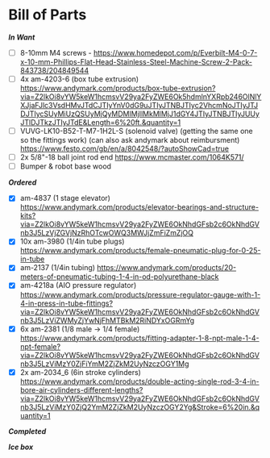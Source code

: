 # Bill of Parts

***In Want***

- [ ] 8-10mm M4 screws - https://www.homedepot.com/p/Everbilt-M4-0-7-x-10-mm-Phillips-Flat-Head-Stainless-Steel-Machine-Screw-2-Pack-843738/204849544
- [ ] 4x am-4203-6 (box tube extrusion) https://www.andymark.com/products/box-tube-extrusion?via=Z2lkOi8vYW5keW1hcmsvV29ya2FyZWE6Ok5hdmlnYXRpb246OlNlYXJjaFJlc3VsdHMvJTdCJTIyYnV0dG9uJTIyJTNBJTIyc2VhcmNoJTIyJTJDJTIycSUyMiUzQSUyMjQyMDMlMjIlMkMlMjJ1dGY4JTIyJTNBJTIyJUUyJTlDJTkzJTIyJTdE&Length=6%20ft.&quantity=1
- [ ] VUVG-LK10-B52-T-M7-1H2L-S (solenoid valve) (getting the same one so the fittings work) (can also ask andymark about reimbursment) https://www.festo.com/gb/en/a/8042548/?autoShowCad=true
- [ ] 2x 5/8"-18 ball joint rod end https://www.mcmaster.com/1064K571/
- [ ] Bumper & robot base wood

***Ordered***
- [X] am-4837 (1 stage elevator) https://www.andymark.com/products/elevator-bearings-and-structure-kits?via=Z2lkOi8vYW5keW1hcmsvV29ya2FyZWE6OkNhdGFsb2c6OkNhdGVnb3J5LzVjZGVjNzRhOTcwOWQ3MWJjZmFiZmZjOQ
- [X] 10x am-3980 (1/4in tube plugs) https://www.andymark.com/products/female-pneumatic-plug-for-0-25-in-tube
- [X] am-2137 (1/4in tubing) https://www.andymark.com/products/20-meters-of-pneumatic-tubing-1-4-in-od-polyurethane-black
- [X] am-4218a (AIO pressure regulator) https://www.andymark.com/products/pressure-regulator-gauge-with-1-4-in-press-in-tube-fittings?via=Z2lkOi8vYW5keW1hcmsvV29ya2FyZWE6OkNhdGFsb2c6OkNhdGVnb3J5LzViZWMyZjYwNjFhMTBkM2RiNDYxOGRmYg
- [X] 6x am-2381 (1/8 male -> 1/4 female) https://www.andymark.com/products/fitting-adapter-1-8-npt-male-1-4-npt-female?via=Z2lkOi8vYW5keW1hcmsvV29ya2FyZWE6OkNhdGFsb2c6OkNhdGVnb3J5LzViMzY0ZjFiYmM2ZjZkM2UyNzczOGY1Mg
- [X] 2x am-2034_6 (6in stroke cylinders) https://www.andymark.com/products/double-acting-single-rod-3-4-in-bore-air-cylinders-different-lengths?via=Z2lkOi8vYW5keW1hcmsvV29ya2FyZWE6OkNhdGFsb2c6OkNhdGVnb3J5LzViMzY0ZjQ2YmM2ZjZkM2UyNzczOGY2Yg&Stroke=6%20in.&quantity=1

***Completed***

***Ice box***
